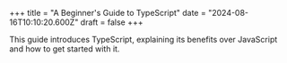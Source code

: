 +++
title = "A Beginner's Guide to TypeScript"
date = "2024-08-16T10:10:20.600Z"
draft = false
+++

  This guide introduces TypeScript, explaining its benefits over JavaScript and how to get started with it.
        